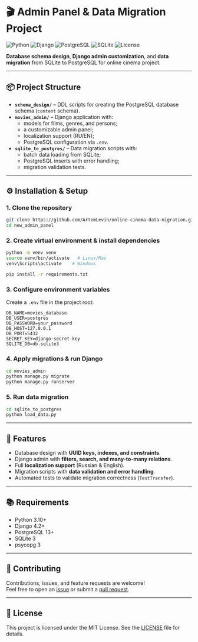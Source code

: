 # 🎬 Admin Panel & Data Migration Project

![Python](https://img.shields.io/badge/Python-3.10+-blue?logo=python&logoColor=white)
![Django](https://img.shields.io/badge/Django-4.2-green?logo=django&logoColor=white)
![PostgreSQL](https://img.shields.io/badge/PostgreSQL-13+-blue?logo=postgresql&logoColor=white)
![SQLite](https://img.shields.io/badge/SQLite-3-lightgrey?logo=sqlite&logoColor=white)
![License](https://img.shields.io/badge/license-MIT-yellow)

**Database schema design**, **Django admin customization**, and **data migration** from SQLite to PostgreSQL for online cinema project.

---

## 📦 Project Structure

- **`schema_design/`** – DDL scripts for creating the PostgreSQL database schema (`content` schema).  
- **`movies_admin/`** – Django application with:  
  - models for films, genres, and persons;  
  - a customizable admin panel;  
  - localization support (RU/EN);  
  - PostgreSQL configuration via `.env`.  
- **`sqlite_to_postgres/`** – Data migration scripts with:  
  - batch data loading from SQLite;  
  - PostgreSQL inserts with error handling;  
  - migration validation tests.  

---

## ⚙️ Installation & Setup

### 1. Clone the repository
```bash
git clone https://github.com/ArtemLevin/online-cinema-data-migration.git
cd new_admin_panel
```

### 2. Create virtual environment & install dependencies
```bash
python -m venv venv
source venv/bin/activate   # Linux/Mac
venv\Scripts\activate    # Windows

pip install -r requirements.txt
```

### 3. Configure environment variables
Create a `.env` file in the project root:

```env
DB_NAME=movies_database
DB_USER=postgres
DB_PASSWORD=your_password
DB_HOST=127.0.0.1
DB_PORT=5432
SECRET_KEY=django-secret-key
SQLITE_DB=db.sqlite3
```

### 4. Apply migrations & run Django
```bash
cd movies_admin
python manage.py migrate
python manage.py runserver
```

### 5. Run data migration
```bash
cd sqlite_to_postgres
python load_data.py
```

---

## 🚀 Features

- Database design with **UUID keys, indexes, and constraints**.  
- Django admin with **filters, search, and many-to-many relations**.  
- Full **localization support** (Russian & English).  
- Migration scripts with **data validation and error handling**.  
- Automated tests to validate migration correctness (`TestTransfer`).  

---

## 📚 Requirements

- Python 3.10+  
- Django 4.2+  
- PostgreSQL 13+  
- SQLite 3  
- psycopg 3  

---

## 🤝 Contributing

Contributions, issues, and feature requests are welcome!  
Feel free to open an [issue](../../issues) or submit a [pull request](../../pulls).

---

## 📄 License

This project is licensed under the MIT License. See the [LICENSE](LICENSE) file for details.
